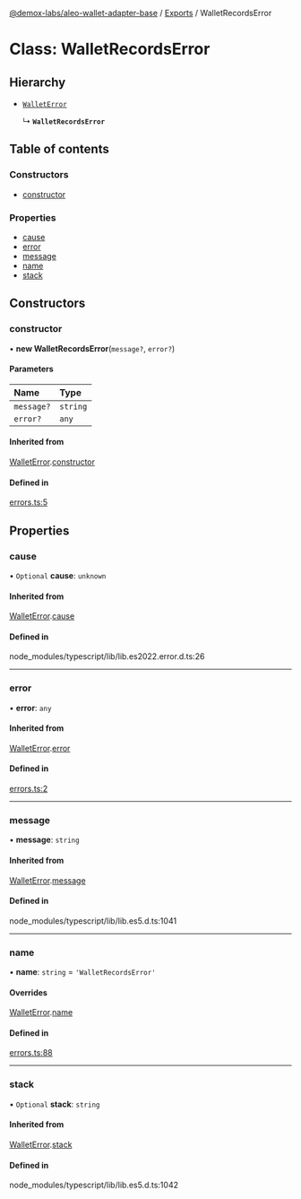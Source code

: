 [@demox-labs/aleo-wallet-adapter-base](../README.md) / [Exports](../modules.md) / WalletRecordsError

# Class: WalletRecordsError

## Hierarchy

- [`WalletError`](WalletError.md)

  ↳ **`WalletRecordsError`**

## Table of contents

### Constructors

- [constructor](WalletRecordsError.md#constructor)

### Properties

- [cause](WalletRecordsError.md#cause)
- [error](WalletRecordsError.md#error)
- [message](WalletRecordsError.md#message)
- [name](WalletRecordsError.md#name)
- [stack](WalletRecordsError.md#stack)

## Constructors

### constructor

• **new WalletRecordsError**(`message?`, `error?`)

#### Parameters

| Name | Type |
| :------ | :------ |
| `message?` | `string` |
| `error?` | `any` |

#### Inherited from

[WalletError](WalletError.md).[constructor](WalletError.md#constructor)

#### Defined in

[errors.ts:5](https://github.com/demox-labs/leo-wallet-adapter/blob/dbce117/packages/core/base/errors.ts#L5)

## Properties

### cause

• `Optional` **cause**: `unknown`

#### Inherited from

[WalletError](WalletError.md).[cause](WalletError.md#cause)

#### Defined in

node_modules/typescript/lib/lib.es2022.error.d.ts:26

___

### error

• **error**: `any`

#### Inherited from

[WalletError](WalletError.md).[error](WalletError.md#error)

#### Defined in

[errors.ts:2](https://github.com/demox-labs/leo-wallet-adapter/blob/dbce117/packages/core/base/errors.ts#L2)

___

### message

• **message**: `string`

#### Inherited from

[WalletError](WalletError.md).[message](WalletError.md#message)

#### Defined in

node_modules/typescript/lib/lib.es5.d.ts:1041

___

### name

• **name**: `string` = `'WalletRecordsError'`

#### Overrides

[WalletError](WalletError.md).[name](WalletError.md#name)

#### Defined in

[errors.ts:88](https://github.com/demox-labs/leo-wallet-adapter/blob/dbce117/packages/core/base/errors.ts#L88)

___

### stack

• `Optional` **stack**: `string`

#### Inherited from

[WalletError](WalletError.md).[stack](WalletError.md#stack)

#### Defined in

node_modules/typescript/lib/lib.es5.d.ts:1042
